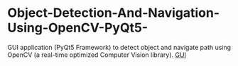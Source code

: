 # Object-Detection-And-Navigation-Using-OpenCV-PyQt5-
GUI application (PyQt5 Framework) to detect object and navigate path using OpenCV (a real-time optimized Computer Vision library).
[GUI](https://user-images.githubusercontent.com/70471587/116086933-f71f8580-a6bd-11eb-97a5-84442a5b8d05.jpg)
